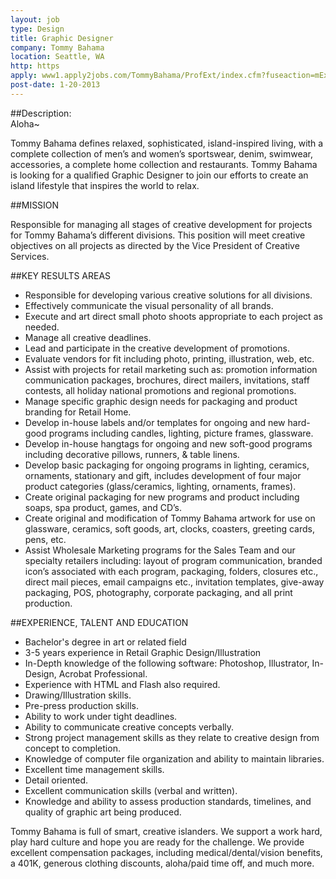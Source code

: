 ```yaml
---
layout: job
type: Design
title: Graphic Designer
company: Tommy Bahama
location: Seattle, WA
http: https
apply: www1.apply2jobs.com/TommyBahama/ProfExt/index.cfm?fuseaction=mExternal.showJob&RID=91&CurrentPage=6
post-date: 1-20-2013
--- 
```


##Description:	
Aloha~

Tommy Bahama defines relaxed, sophisticated, island-inspired living, with a complete collection of men’s and women’s sportswear, denim, swimwear, accessories, a complete home collection and restaurants. Tommy Bahama is looking for a qualified Graphic Designer to join our efforts to create an island lifestyle that inspires the world to relax.

##MISSION

Responsible for managing all stages of creative development for projects for Tommy Bahama’s different divisions. This position will meet creative objectives on all projects as directed by the Vice President of Creative Services.


##KEY RESULTS AREAS

* Responsible for developing various creative solutions for all divisions. 
* Effectively communicate the visual personality of all brands. 
* Execute and art direct small photo shoots appropriate to each project as needed. 
* Manage all creative deadlines. 
* Lead and participate in the creative development of promotions. 
* Evaluate vendors for fit including photo, printing, illustration, web, etc.
* Assist with projects for retail marketing such as: promotion information communication packages, brochures, direct mailers, invitations, staff contests, all holiday national promotions and regional promotions.
* Manage specific graphic design needs for packaging and product branding for Retail Home. 
* Develop in-house labels and/or templates for ongoing and new hard-good programs including candles, lighting, picture frames, glassware. 
* Develop in-house hangtags for ongoing and new soft-good programs including decorative pillows, runners, & table linens. 
* Develop basic packaging for ongoing programs in lighting, ceramics, ornaments, stationary and gift, includes development of four major product categories (glass/ceramics, lighting, ornaments, frames).
* Create original packaging for new programs and product including soaps, spa product, games, and CD’s. 
* Create original and modification of Tommy Bahama artwork for use on glassware, ceramics, soft goods, art, clocks, coasters, greeting cards, pens, etc.
* Assist Wholesale Marketing programs for the Sales Team and our specialty retailers including: layout of program communication, branded icon’s associated with each program, packaging, folders, closures etc., direct mail pieces, email campaigns etc., invitation templates, give-away packaging, POS, photography, corporate packaging, and all print production.

##EXPERIENCE, TALENT AND EDUCATION

* Bachelor's degree in art or related field
* 3-5 years experience in Retail Graphic Design/Illustration
* In-Depth knowledge of the following software: Photoshop, Illustrator, In-Design, Acrobat Professional.
* Experience with HTML and Flash also required.
* Drawing/Illustration skills.
* Pre-press production skills.
* Ability to work under tight deadlines.
* Ability to communicate creative concepts verbally.
* Strong project management skills as they relate to creative design from concept to completion.
* Knowledge of computer file organization and ability to maintain libraries.
* Excellent time management skills.
* Detail oriented.
* Excellent communication skills (verbal and written).
* Knowledge and ability to assess production standards, timelines, and quality of graphic art being produced.

Tommy Bahama is full of smart, creative islanders. We support a work hard, play hard culture and hope you are ready for the challenge. We provide excellent compensation packages, including medical/dental/vision benefits, a 401K, generous clothing discounts, aloha/paid time off, and much more.